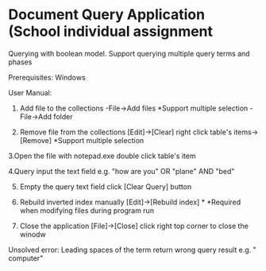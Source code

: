 # Document Query Application (School individual assignment

Querying with boolean model. Support querying multiple query terms and phases

Prerequisites:
Windows

User Manual:
1. Add file to the collections
-File->Add files *Support multiple selection
-File->Add folder

2. Remove file from the collections
[Edit]->[Clear]
right click table's items->[Remove] *Support multiple selection

3.Open the file with notepad.exe
double click table's item

4.Query
input the text field
e.g. "how are you" OR "plane" AND "bed"

5. Empty the query text field
click [Clear Query] button

6. Rebuild inverted index manually
[Edit]->[Rebuild index] *
*Required when modifying files during program run

7. Close the application
[File]->[Close]
click right top corner to close the winodw

Unsolved error:
Leading spaces of the term return wrong query result
e.g. "   computer"
